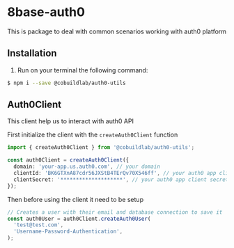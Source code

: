 # 8base-auth0

This is package to deal with common scenarios working with auth0 platform

## Installation

1. Run on your terminal the following command:

```sh
$ npm i --save @cobuildlab/auth0-utils
```

## Auth0Client

This client help us to interact with auth0 API

First initialize the client with the `createAuth0Client` function

```ts
import { createAuth0Client } from '@cobuildlab/auth0-utils';

const auth0Client = createAuth0Client({
  domain: 'your-app.us.auth0.com', // your domain
  clientId: 'BK6GTXnA87cdr56JXStB4TErQv70X546ff', // your auth0 app client id
  clientSecret: '********************', // your auth0 app client secret
});
```

Then before using the client it need to be setup

```ts
// Creates a user with their email and database connection to save it
const auth0User = auth0Client.createAuth0User(
  'test@test.com',
  'Username-Password-Authentication',
);
```
